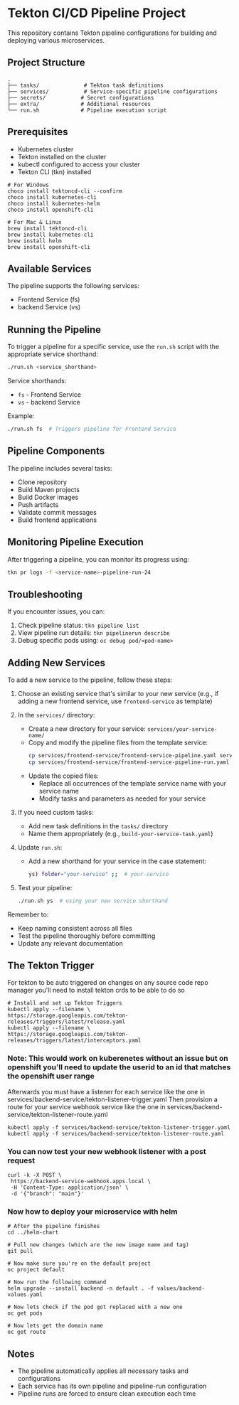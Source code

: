 # Tekton CI/CD Pipeline Project

This repository contains Tekton pipeline configurations for building and deploying various microservices.

## Project Structure

```
.
├── tasks/              # Tekton task definitions
├── services/           # Service-specific pipeline configurations
├── secrets/           # Secret configurations
├── extra/             # Additional resources
└── run.sh             # Pipeline execution script
```

## Prerequisites

- Kubernetes cluster
- Tekton installed on the cluster
- kubectl configured to access your cluster
- Tekton CLI (tkn) installed

```
# For Windows
choco install tektoncd-cli --confirm
choco install kubernetes-cli
choco install kubernetes-helm
choco install openshift-cli

# For Mac & Linux
brew install tektoncd-cli
brew install kubernetes-cli
brew install helm
brew install openshift-cli
```

## Available Services

The pipeline supports the following services:

- Frontend Service (fs)
- backend Service (vs)

## Running the Pipeline

To trigger a pipeline for a specific service, use the `run.sh` script with the appropriate service shorthand:

```bash
./run.sh <service_shorthand>
```

Service shorthands:
- `fs` - Frontend Service
- `vs` - backend Service

Example:
```bash
./run.sh fs  # Triggers pipeline for Frontend Service
```

## Pipeline Components

The pipeline includes several tasks:
- Clone repository
- Build Maven projects
- Build Docker images
- Push artifacts
- Validate commit messages
- Build frontend applications

## Monitoring Pipeline Execution

After triggering a pipeline, you can monitor its progress using:

```bash
tkn pr logs -f <service-name>-pipeline-run-24
```

## Troubleshooting

If you encounter issues, you can:
1. Check pipeline status: `tkn pipeline list`
2. View pipeline run details: `tkn pipelinerun describe`
3. Debug specific pods using: `oc debug pod/<pod-name>`

## Adding New Services

To add a new service to the pipeline, follow these steps:

1. Choose an existing service that's similar to your new service (e.g., if adding a new frontend service, use `frontend-service` as template)

2. In the `services/` directory:
   - Create a new directory for your service: `services/your-service-name/`
   - Copy and modify the pipeline files from the template service:
     ```bash
     cp services/frontend-service/frontend-service-pipeline.yaml services/your-service-name/your-service-pipeline.yaml
     cp services/frontend-service/frontend-service-pipeline-run.yaml services/your-service-name/your-service-pipeline-run.yaml
     ```
   - Update the copied files:
     - Replace all occurrences of the template service name with your service name
     - Modify tasks and parameters as needed for your service

3. If you need custom tasks:
   - Add new task definitions in the `tasks/` directory
   - Name them appropriately (e.g., `build-your-service-task.yaml`)

4. Update `run.sh`:
   - Add a new shorthand for your service in the case statement:
     ```bash
     ys) folder="your-service" ;;  # your-service
     ```

5. Test your pipeline:
   ```bash
   ./run.sh ys  # using your new service shorthand
   ```

Remember to:
- Keep naming consistent across all files
- Test the pipeline thoroughly before committing
- Update any relevant documentation

## The Tekton Trigger
For tekton to be auto triggered on changes on any source code repo manager you'll need to install tekton crds to be able to do so

```
# Install and set up Tekton Triggers
kubectl apply --filename \
https://storage.googleapis.com/tekton-releases/triggers/latest/release.yaml
kubectl apply --filename \
https://storage.googleapis.com/tekton-releases/triggers/latest/interceptors.yaml
```

### Note: This would work on kuberenetes without an issue but on openshift you'll need to update the userid to an id that matches the openshift user range
Afterwards you must have a listener for each service like the one in services/backend-service/tekton-listener-trigger.yaml
Then provision a route for your service webhook service like the one in services/backend-service/tekton-listener-route.yaml

```
kubectl apply -f services/backend-service/tekton-listener-trigger.yaml
kubectl apply -f services/backend-service/tekton-listener-route.yaml
```

### You can now test your new webhook listener with a post request

```
curl -k -X POST \
 https://backend-service-webhook.apps.local \
 -H 'Content-Type: application/json' \
 -d '{"branch": "main"}'
```

### Now how to deploy your microservice with helm

```
# After the pipeline finishes
cd ../helm-chart

# Pull new changes (which are the new image name and tag)
git pull

# Now make sure you're on the default project
oc project default

# Now run the following command 
helm upgrade --install backend -n default . -f values/backend-values.yaml

# Now lets check if the pod got replaced with a new one
oc get pods

# Now lets get the domain name
oc get route
```

## Notes

- The pipeline automatically applies all necessary tasks and configurations
- Each service has its own pipeline and pipeline-run configuration
- Pipeline runs are forced to ensure clean execution each time

